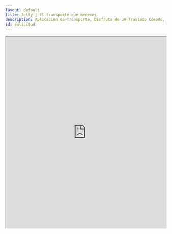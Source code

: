 ```yaml
---
layout: default
title: Jetty | El transporte que mereces
description: Aplicación de Transporte, Disfruta de un Traslado Cómodo, Rápido y Seguro de Manera Diaria a Bordo de Nuestras Camionetas Ejecutivas con Conductores Verificados.
id: solicitud
---
```


<div class="mapa">
  <iframe src="https://jetty-web.herokuapp.com/" style="width: 100%; height: 600px;"></iframe>
</div>
